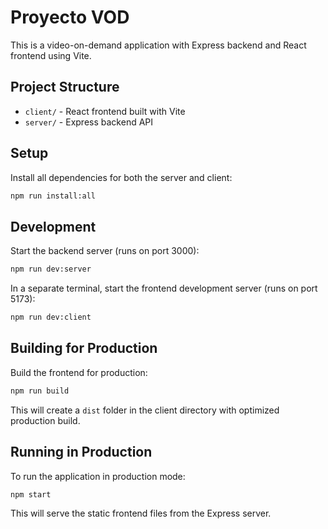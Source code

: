# Proyecto VOD

This is a video-on-demand application with Express backend and React frontend using Vite.

## Project Structure

- `client/` - React frontend built with Vite
- `server/` - Express backend API

## Setup

Install all dependencies for both the server and client:

```bash
npm run install:all
```

## Development

Start the backend server (runs on port 3000):

```bash
npm run dev:server
```

In a separate terminal, start the frontend development server (runs on port 5173):

```bash
npm run dev:client
```

## Building for Production

Build the frontend for production:

```bash
npm run build
```

This will create a `dist` folder in the client directory with optimized production build.

## Running in Production

To run the application in production mode:

```bash
npm start
```

This will serve the static frontend files from the Express server.
